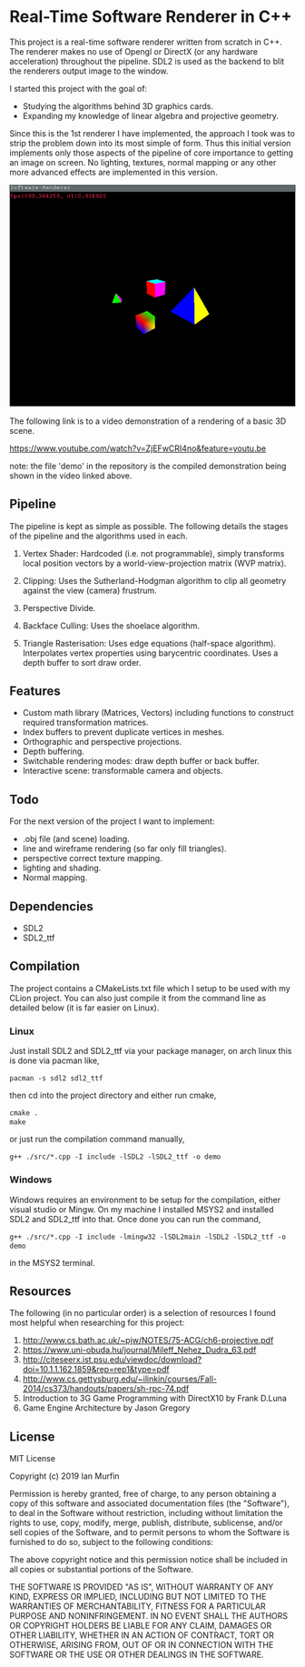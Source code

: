 # Real-Time Software Renderer in C++

This project is a real-time software renderer written from scratch in C++. The 
renderer makes no use of Opengl or DirectX (or any hardware acceleration) 
throughout the pipeline. SDL2 is used as the backend to blit the renderers 
output image to the window.

I started this project with the goal of:

- Studying the algorithms behind 3D graphics cards.
- Expanding my knowledge of linear algebra and projective geometry.

Since this is the 1st renderer I have implemented, the approach I took was to 
strip the problem down into its most simple of form. Thus this initial version 
implements only those aspects of the pipeline of core importance to getting an 
image on screen. No lighting, textures, normal mapping or any other more 
advanced effects are implemented in this version.

![scene capture](img/capture.png)

The following link is to a video demonstration of a rendering of a basic 3D 
scene.

https://www.youtube.com/watch?v=ZjEFwCRI4no&feature=youtu.be

note: the file 'demo' in the repository is the compiled demonstration being 
shown in the video linked above.

## Pipeline

The pipeline is kept as simple as possible. The following details the stages of
the pipeline and the algorithms used in each.

1. Vertex Shader: Hardcoded (i.e. not programmable), simply transforms local 
  position vectors by a world-view-projection matrix (WVP matrix).

2. Clipping: Uses the Sutherland-Hodgman algorithm to clip all geometry 
  against the view (camera) frustrum.

3. Perspective Divide.

4. Backface Culling: Uses the shoelace algorithm.

5. Triangle Rasterisation: Uses edge equations (half-space algorithm). 
  Interpolates vertex properties using barycentric coordinates. Uses a depth
  buffer to sort draw order.

## Features

- Custom math library (Matrices, Vectors) including functions to construct 
  required transformation matrices.
- Index buffers to prevent duplicate vertices in meshes.
- Orthographic and perspective projections.
- Depth buffering.
- Switchable rendering modes: draw depth buffer or back buffer.
- Interactive scene: transformable camera and objects.

## Todo

For the next version of the project I want to implement:

- .obj file (and scene) loading.
- line and wireframe rendering (so far only fill triangles).
- perspective correct texture mapping.
- lighting and shading.
- Normal mapping.

## Dependencies

- SDL2
- SDL2_ttf

## Compilation

The project contains a CMakeLists.txt file which I setup to be used with my CLion project.
You can also just compile it from the command line as detailed below (it is far easier on Linux).

### Linux

Just install SDL2 and SDL2_ttf via your package manager, on arch linux this is done 
via pacman like,

```shell
pacman -s sdl2 sdl2_ttf
```

then cd into the project directory and either run cmake,

```shell
cmake .
make
```

or just run the compilation command manually,

```shell
g++ ./src/*.cpp -I include -lSDL2 -lSDL2_ttf -o demo
```

### Windows

Windows requires an environment to be setup for the compilation, either visual studio 
or Mingw. On my machine I installed MSYS2 and installed SDL2 and SDL2_ttf into that. Once
done you can run the command,

```shell
g++ ./src/*.cpp -I include -lmingw32 -lSDL2main -lSDL2 -lSDL2_ttf -o demo
```

in the MSYS2 terminal.

## Resources

The following (in no particular order) is a selection of resources I found most 
helpful when researching for this project:

1. http://www.cs.bath.ac.uk/~pjw/NOTES/75-ACG/ch6-projective.pdf
2. https://www.uni-obuda.hu/journal/Mileff_Nehez_Dudra_63.pdf
3. http://citeseerx.ist.psu.edu/viewdoc/download?doi=10.1.1.162.1859&rep=rep1&type=pdf
4. http://www.cs.gettysburg.edu/~ilinkin/courses/Fall-2014/cs373/handouts/papers/sh-rpc-74.pdf
5. Introduction to 3G Game Programming with DirectX10 by Frank D.Luna
6. Game Engine Architecture by Jason Gregory

## License

MIT License

Copyright (c) 2019 Ian Murfin

Permission is hereby granted, free of charge, to any person obtaining a copy
of this software and associated documentation files (the "Software"), to deal
in the Software without restriction, including without limitation the rights
to use, copy, modify, merge, publish, distribute, sublicense, and/or sell
copies of the Software, and to permit persons to whom the Software is
furnished to do so, subject to the following conditions:

The above copyright notice and this permission notice shall be included in all
copies or substantial portions of the Software.

THE SOFTWARE IS PROVIDED "AS IS", WITHOUT WARRANTY OF ANY KIND, EXPRESS OR
IMPLIED, INCLUDING BUT NOT LIMITED TO THE WARRANTIES OF MERCHANTABILITY,
FITNESS FOR A PARTICULAR PURPOSE AND NONINFRINGEMENT. IN NO EVENT SHALL THE
AUTHORS OR COPYRIGHT HOLDERS BE LIABLE FOR ANY CLAIM, DAMAGES OR OTHER
LIABILITY, WHETHER IN AN ACTION OF CONTRACT, TORT OR OTHERWISE, ARISING FROM,
OUT OF OR IN CONNECTION WITH THE SOFTWARE OR THE USE OR OTHER DEALINGS IN THE
SOFTWARE.
